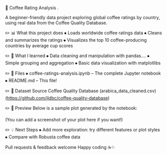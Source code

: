

📌 Coffee Rating Analysis .

A beginner-friendly data project exploring global coffee ratings by country, using real data from the Coffee Quality Database.

✏️ 📊 What this project does
⦁ Loads worldwide coffee ratings data
⦁ Cleans and summarizes the ratings
⦁ Visualizes the top 10 coffee-producing countries by average cup scores

✏️ 🚀 What I learned
⦁ Data cleaning and manipulation with pandas....
⦁ Simple grouping and aggregation
⦁ Basic data visualization with matplotlibs

✏️ 📂 Files
⦁ coffee-ratings-analysis.ipynb – The complete Jupyter notebook
⦁ README.md – This file!

✏️ 🔗 Dataset Source
Coffee Quality Database (arabica_data_cleaned.csv) (https://github.com/jldbc/coffee-quality-database)

✏️ 👀 Preview
Below is a sample plot generated by the notebook:

(You can add a screenshot of your plot here if you want!)

✏️ 💡 Next Steps
⦁ Add more exploration: try different features or plot styles
⦁ Compare with Robusta coffee data

Pull requests & feedback welcome
Happy coding ☕️✨
